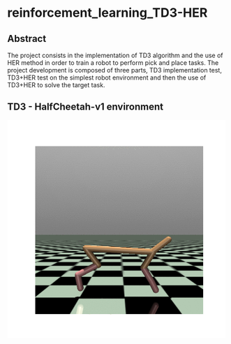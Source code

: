 # reinforcement_learning_TD3-HER
## Abstract 
The project consists in the implementation of TD3 algorithm and the use of HER method in
order to train a robot to perform pick and place tasks. The project development is
composed of three parts, TD3 implementation test, TD3+HER test on the simplest robot
environment and then the use of TD3+HER to solve the target task.

## TD3 - HalfCheetah-v1 environment
![image](code/1_TD3_test/gym_animation.gif)

